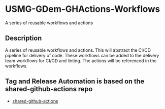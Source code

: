 # USMG-GDem-GHActions-Workflows

A series of reusable workflows and actions

## Description

A series of reusable workflows and actions. This will abstract the CI/CD pipeline for
delivery of code. These workflows can be added to the delivery team workflows
for CI/CD and linting.  The actions will be referenced in the workflows.


## Tag and Release Automation is based on the shared-github-actions repo
- [shared-github-actions](https://github.com/zilvertonz/shared-github-actions/blob/main/version/github-release-create/README.md)